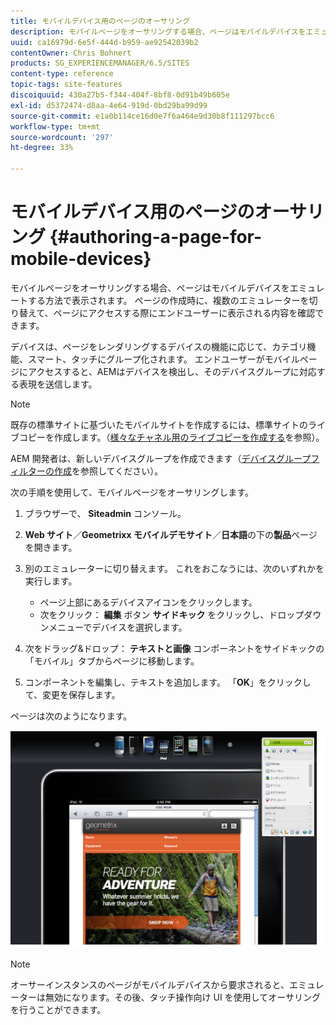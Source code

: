 ```yaml
---
title: モバイルデバイス用のページのオーサリング
description: モバイルページをオーサリングする場合、ページはモバイルデバイスをエミュレートする方法で表示されます。 ページの作成時に、複数のエミュレーターを切り替えて、ページにアクセスする際にエンドユーザーに表示される内容を確認できます。
uuid: ca16979d-6e5f-444d-b959-ae92542039b2
contentOwner: Chris Bohnert
products: SG_EXPERIENCEMANAGER/6.5/SITES
content-type: reference
topic-tags: site-features
discoiquuid: 430a27b5-f344-404f-8bf8-0d91b49b605e
exl-id: d5372474-d8aa-4e64-919d-0bd29ba99d99
source-git-commit: e1a0b114ce16d0e7f6a464e9d30b8f111297bcc6
workflow-type: tm+mt
source-wordcount: '297'
ht-degree: 33%

---
```


# モバイルデバイス用のページのオーサリング {#authoring-a-page-for-mobile-devices}

モバイルページをオーサリングする場合、ページはモバイルデバイスをエミュレートする方法で表示されます。 ページの作成時に、複数のエミュレーターを切り替えて、ページにアクセスする際にエンドユーザーに表示される内容を確認できます。

デバイスは、ページをレンダリングするデバイスの機能に応じて、カテゴリ機能、スマート、タッチにグループ化されます。 エンドユーザーがモバイルページにアクセスすると、AEMはデバイスを検出し、そのデバイスグループに対応する表現を送信します。

>[!NOTE]
>
>既存の標準サイトに基づいたモバイルサイトを作成するには、標準サイトのライブコピーを作成します。（[様々なチャネル用のライブコピーを作成する](/help/sites-administering/msm-livecopy.md)を参照）。
>
>AEM 開発者は、新しいデバイスグループを作成できます（[デバイスグループフィルターの作成](/help/sites-developing/groupfilters.md)を参照してください）。

次の手順を使用して、モバイルページをオーサリングします。

1. ブラウザーで、 **Siteadmin** コンソール。
1. **Web サイト**／**Geometrixx モバイルデモサイト**／**日本語**&#x200B;の下の&#x200B;**製品**&#x200B;ページを開きます。

1. 別のエミュレーターに切り替えます。 これをおこなうには、次のいずれかを実行します。

   * ページ上部にあるデバイスアイコンをクリックします。
   * 次をクリック： **編集** ボタン **サイドキック** をクリックし、ドロップダウンメニューでデバイスを選択します。

1. 次をドラッグ&amp;ドロップ： **テキストと画像** コンポーネントをサイドキックの「モバイル」タブからページに移動します。
1. コンポーネントを編集し、テキストを追加します。 「**OK**」をクリックして、変更を保存します。

ページは次のようになります。

![mobileipademu](assets/mobileipademu.png)

>[!NOTE]
>
>オーサーインスタンスのページがモバイルデバイスから要求されると、エミュレーターは無効になります。その後、タッチ操作向け UI を使用してオーサリングを行うことができます。
